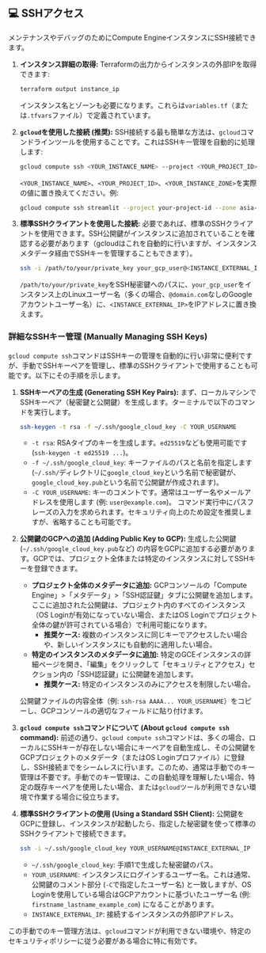 ## 💻 SSHアクセス

メンテナンスやデバッグのためにCompute EngineインスタンスにSSH接続できます。

1.  **インスタンス詳細の取得:**
    Terraformの出力からインスタンスの外部IPを取得できます:
    ```bash
    terraform output instance_ip
    ```
    インスタンス名とゾーンも必要になります。これらは`variables.tf`（または`.tfvars`ファイル）で定義されています。

2.  **`gcloud`を使用した接続 (推奨):**
    SSH接続する最も簡単な方法は、`gcloud`コマンドラインツールを使用することです。これはSSHキー管理を自動的に処理します:
    ```bash
    gcloud compute ssh <YOUR_INSTANCE_NAME> --project <YOUR_PROJECT_ID> --zone <YOUR_INSTANCE_ZONE>
    ```
    `<YOUR_INSTANCE_NAME>`、`<YOUR_PROJECT_ID>`、`<YOUR_INSTANCE_ZONE>`を実際の値に置き換えてください。例:
    ```bash
    gcloud compute ssh streamlit --project your-project-id --zone asia-northeast1-a
    ```

3.  **標準SSHクライアントを使用した接続:**
    必要であれば、標準のSSHクライアントを使用できます。SSH公開鍵がインスタンスに追加されていることを確認する必要があります（gcloudはこれを自動的に行いますが、インスタンスメタデータ経由でSSHキーを管理することもできます）。
    ```bash
    ssh -i /path/to/your/private_key your_gcp_user@<INSTANCE_EXTERNAL_IP>
    ```
    `/path/to/your/private_key`をSSH秘密鍵へのパスに、`your_gcp_user`をインスタンス上のLinuxユーザー名（多くの場合、`@domain.com`なしのGoogleアカウントユーザー名）に、`<INSTANCE_EXTERNAL_IP>`をIPアドレスに置き換えます。

### 詳細なSSHキー管理 (Manually Managing SSH Keys)

`gcloud compute ssh`コマンドはSSHキーの管理を自動的に行い非常に便利ですが、手動でSSHキーペアを管理し、標準のSSHクライアントで使用することも可能です。以下にその手順を示します。

1.  **SSHキーペアの生成 (Generating SSH Key Pairs):**
    まず、ローカルマシンでSSHキーペア（秘密鍵と公開鍵）を生成します。ターミナルで以下のコマンドを実行します。
    ```bash
    ssh-keygen -t rsa -f ~/.ssh/google_cloud_key -C YOUR_USERNAME
    ```
    *   `-t rsa`: RSAタイプのキーを生成します。`ed25519`なども使用可能です (`ssh-keygen -t ed25519 ...`)。
    *   `-f ~/.ssh/google_cloud_key`: キーファイルのパスと名前を指定します (`~/.ssh/`ディレクトリに`google_cloud_key`という名前で秘密鍵が、`google_cloud_key.pub`という名前で公開鍵が作成されます)。
    *   `-C YOUR_USERNAME`: キーのコメントです。通常はユーザー名やメールアドレスを使用します (例: `user@example.com`)。
    コマンド実行中にパスフレーズの入力を求められます。セキュリティ向上のため設定を推奨しますが、省略することも可能です。

2.  **公開鍵のGCPへの追加 (Adding Public Key to GCP):**
    生成した公開鍵 (`~/.ssh/google_cloud_key.pub`など) の内容をGCPに追加する必要があります。GCPでは、プロジェクト全体または特定のインスタンスに対してSSHキーを登録できます。

    *   **プロジェクト全体のメタデータに追加:**
        GCPコンソールの「Compute Engine」>「メタデータ」>「SSH認証鍵」タブに公開鍵を追加します。ここに追加された公開鍵は、プロジェクト内のすべてのインスタンス（OS Loginが有効になっていない場合、またはOS Loginでプロジェクト全体の鍵が許可されている場合）で利用可能になります。
        *   **推奨ケース:** 複数のインスタンスに同じキーでアクセスしたい場合や、新しいインスタンスにも自動的に適用したい場合。
    *   **特定のインスタンスのメタデータに追加:**
        特定のGCEインスタンスの詳細ページを開き、「編集」をクリックして「セキュリティとアクセス」セクション内の「SSH認証鍵」に公開鍵を追加します。
        *   **推奨ケース:** 特定のインスタンスのみにアクセスを制限したい場合。

    公開鍵ファイルの内容全体（例: `ssh-rsa AAAA... YOUR_USERNAME`）をコピーし、GCPコンソールの適切なフィールドに貼り付けます。

3.  **`gcloud compute ssh`コマンドについて (About `gcloud compute ssh` command):**
    前述の通り、`gcloud compute ssh`コマンドは、多くの場合、ローカルにSSHキーが存在しない場合にキーペアを自動生成し、その公開鍵をGCPプロジェクトのメタデータ（またはOS Loginプロファイル）に登録し、SSH接続までをシームレスに行います。このため、通常は手動でのキー管理は不要です。手動でのキー管理は、この自動処理を理解したい場合、特定の既存キーペアを使用したい場合、または`gcloud`ツールが利用できない環境で作業する場合に役立ちます。

4.  **標準SSHクライアントの使用 (Using a Standard SSH Client):**
    公開鍵をGCPに登録し、インスタンスが起動したら、指定した秘密鍵を使って標準のSSHクライアントで接続できます。
    ```bash
    ssh -i ~/.ssh/google_cloud_key YOUR_USERNAME@INSTANCE_EXTERNAL_IP
    ```
    *   `~/.ssh/google_cloud_key`: 手順1で生成した秘密鍵のパス。
    *   `YOUR_USERNAME`: インスタンスにログインするユーザー名。これは通常、公開鍵のコメント部分 (`-C`で指定したユーザー名) と一致しますが、OS Loginを使用している場合はGCPアカウントに基づいたユーザー名 (例: `firstname_lastname_example_com`) になることがあります。
    *   `INSTANCE_EXTERNAL_IP`: 接続するインスタンスの外部IPアドレス。

この手動でのキー管理方法は、`gcloud`コマンドが利用できない環境や、特定のセキュリティポリシーに従う必要がある場合に特に有効です。
